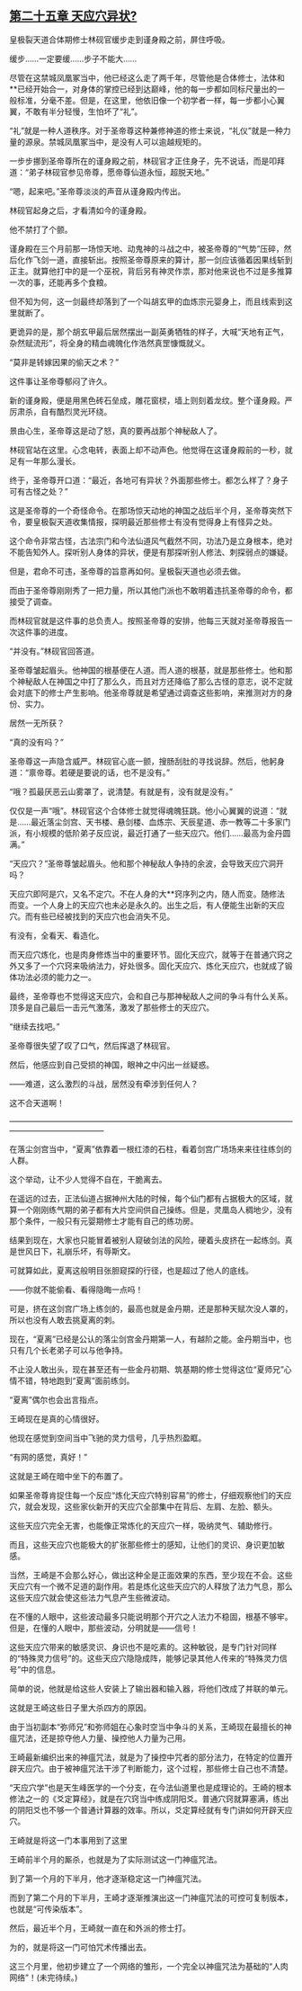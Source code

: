 ## [第二十五章 天应穴异状?](https://www.xxbiquge.com/11_11207/9074013.html)
<!--go-->

  皇极裂天道合体期修士林砚官缓步走到谨身殿之前，屏住呼吸。

  缓步……一定要缓……步子不能大……

  尽管在这禁城凤凰冢当中，他已经这么走了两千年，尽管他是合体修士，法体和**已经开始合一，对身体的掌控已经到达巅峰，他的每一步都如同标尺量出的一般标准，分毫不差。但是，在这里，他依旧像一个初学者一样，每一步都小心翼翼，不敢有半分轻慢，生怕坏了“礼”。

  “礼”就是一种人道秩序。对于圣帝尊这种兼修神道的修士来说，“礼仪”就是一种力量的源泉。禁城凤凰冢当中，是没有人可以逾越规矩的。

  一步步挪到圣帝尊所在的谨身殿之前，林砚官才正住身子，先不说话，而是叩拜道：“弟子林砚官参见帝尊，愿帝尊仙道永恒，超脱天地。”

  “嗯，起来吧。”圣帝尊淡淡的声音从谨身殿内传出。

  林砚官起身之后，才看清如今的谨身殿。

  他不禁打了个颤。

  谨身殿在三个月前那一场惊天地、动鬼神的斗战之中，被圣帝尊的“气势”压碎，然后化作飞剑一道，直接斩出。按照圣帝尊原来的算计，那一剑应该循着因果线斩到正主。就算他打中的是一个巫祝，背后另有神灵作祟，那对他来说也不过是多推算一次的事，还能再多个食粮。

  但不知为何，这一剑最终却落到了一个叫胡玄甲的血炼宗元婴身上，而且线索到这里就断了。

  更诡异的是，那个胡玄甲最后居然摆出一副英勇牺牲的样子，大喊“天地有正气，杂然赋流形”，将全身的精血魂魄化作浩然真罡慷慨就义。

  “莫非是转嫁因果的偷天之术？”

  这件事让圣帝尊郁闷了许久。

  新的谨身殿，便是用黑色砖石垒成，雕花窗棂，墙上则刻着龙纹。整个谨身殿。严厉肃杀，自有酷烈灵光环绕。

  景由心生，圣帝尊这是动了怒，真的要再战那个神秘敌人了。

  林砚官站在这里。心念电转，表面上却不动声色。他觉得在这谨身殿前的一秒，就足有一年那么漫长。

  终于，圣帝尊开口道：“最近，各地可有异状？外面那些修士。都怎么样了？身子可有古怪之处？”

  这是圣帝尊的一个奇怪命令。在那场惊天动地的神国之战后半个月，圣帝尊突然下令，要皇极裂天道收集情报，探明最近那些修士有没有觉得身上有怪异之处。

  这个命令非常古怪，古法宗门和今法仙道风气截然不同，功法乃是立身根本，绝对不能告知外人。探听别人身体的异状，便是有那探听别人修法、刺探弱点的嫌疑。

  但是，君命不可违，圣帝尊的旨意再如何。皇极裂天道也必须去做。

  而由于圣帝尊刚刚秀了一把力量，所以其他门派也不敢明着违抗圣帝尊的命令，都接受了调查。

  而林砚官就是这件事的总负责人。按照圣帝尊的安排，他每三天就对圣帝尊报告一次这件事的进度。

  “并没有。”林砚官回答道。

  圣帝尊皱起眉头。他神国的根基便在人道。而人道的根基，就是那些修士。他和那个神秘敌人在神国之中打了那么久，而且对方还降临了那么古怪的意志，说不定就会对底下的修士产生影响。他圣帝尊就是希望通过调查这些影响，来推测对方的身份、实力。

  居然一无所获？

  “真的没有吗？”

  圣帝尊这一声隐含威严。林砚官心底一颤，搜肠刮肚的寻找说辞。然后，他躬身道：“禀帝尊。若硬是要说的话，也不是没有。”

  “哦？孤最厌恶云山雾罩了，说清楚。有就是有，没有就是没有。”

  仅仅是一声“哦”。林砚官这个合体修士就觉得魂魄狂跳。他小心翼翼的说道：“就是……最近落尘剑宫、天书楼、悬剑楼、血炼宗、天辰星道、赤一教等二十多家门派，有小规模的低阶弟子反应说，最近打通了一些天应穴。他们……最高为金丹圆满。”

  “天应穴？”圣帝尊皱起眉头。他和那个神秘敌人争持的余波，会导致天应穴洞开吗？

  天应穴即阿是穴，又名不定穴。不在人身的大**窍序列之内，随人而变。随修法而变。一个人身上的天应穴也未必是永久的。出生之后，有人便能生出新的天应穴。而有些已经被找到的天应穴也会消失不见。

  有没有，全看天、看造化。

  而天应穴炼化，也是肉身修炼当中的重要环节。固化天应穴，就等于在普通穴窍之外又多了一个穴窍来吸纳法力，好处很多。固化天应穴、炼化天应穴，也就成了锻体功法必须的能力之一。

  最终，圣帝尊也不觉得这天应穴，会和自己与那神秘敌人之间的争斗有什么关系。顶多是自己最后一击元气激荡，激发了那些修士的天应穴。

  “继续去找吧。”

  圣帝尊很失望了叹了口气，然后挥退了林砚官。

  然后，他感应到自己受损的神国，眼神之中闪出一丝疑惑。

  ——难道，这么激烈的斗战，居然没有牵涉到任何人？

  这不合天道啊！

  ————————————————————————————————————————————————

  在落尘剑宫当中，“夏离”依靠着一根红漆的石柱，看着剑宫广场场来来往往练剑的人群。

  这个举动，让不少人觉得不自在，干脆离去。

  在遥远的过去，正法仙道占据神州大陆的时候，每个仙门都有占据极大的区域，就算一个刚刚练气期的弟子都有大片空间供自己操练。但是，灵凰岛人稠地少，没有那个条件，一般只有元婴期修士才能有自己的练功房。

  结果到现在，大家也只能冒着被别人窥破剑法的风险，硬着头皮挤在一起练剑。真是世风日下，礼崩乐坏，有辱斯文。

  可就算如此，夏离这般明目张胆窥探的行径，也是超过了他人的底线。

  ——你就不能偷看、看得隐晦一点吗！

  可是，挤在这剑宫广场上练剑的，最高也就是金丹期，还是那种天赋次没人罩的，所以也没有人敢去挑夏离的刺。

  现在，“夏离”已经是公认的落尘剑宫金丹期第一人，有越阶之能。金丹期当中，也只有几个长老弟子可以与他争持。

  不止没人敢出头，现在甚至还有一些金丹初期、筑基期的修士觉得这位“夏师兄”心情不错，特地跑到“夏离”面前练剑。

  “夏离”偶尔也会出言指点。

  王崎现在是真的心情很好。

  他现在感觉到空间当中飞驰的灵力信号，几乎热烈盈眶。

  “有网的感觉，真好！”

  这就是王崎在暗中坐下的布置了。

  如果圣帝尊肯捉住每一个反应“炼化天应穴特别容易”的修士，仔细观察他们的天应穴，就会发现，这些家伙新开的天应穴全部集中在背后、左肩、左脸、额头。

  这些天应穴完全无害，也能像正常炼化的天应穴一样，吸纳灵气、辅助修行。

  而且，这些天应穴也能极大的扩张那些修士的感知，让他们的灵识、身识更加敏感。

  当然，王崎是不会那么好心，做出这种全是正面效果的东西，至少现在不会。这些天应穴有一个微不足道的副作用。若是炼化这些天应穴的人释放了法力气息，那么这些天应穴就会使这些法力气息产生些微波动。

  在不懂的人眼中，这些波动最多只能说明那个开穴之人法力不稳固，根基不够牢。但是，在懂的人眼中，那些波动，分明就是——信号！

  这些天应穴带来的敏感灵识、身识也不是吃素的。这种敏锐，是专门针对同样的“特殊灵力信号”的。这些天应穴隐隐成阵，能够记录其他人传来的“特殊灵力信号”中的信息。

  简单的说，他就是给这些人安装上了输出器和输入器，将他们改成了并联的单元。

  这就是王崎这些日子里大杀四方的原因。

  由于当初副本“弥师兄”和弥师姐在心象时空当中争斗的关系，王崎现在最擅长的神瘟咒法，还是掠夺他人力量、操控他人力量为己用。

  王崎最新编织出来的神瘟咒法，就是为了操控中咒者的部分法力，在特定的位置开辟天应穴。由于被神瘟咒法干涉了判断能力，这个过程，那些修士自己也不清楚。

  “天应穴学”也是天生峰医学的一个分支，在今法仙道里也是成理论的。王崎的根本修法之一的《爻定算经》，就是在穴窍当中练成阴阳爻。普通穴窍就算塞满，练出的阴阳爻也不够一个普通计算器的效率。所以，爻定算经就有专门讲如何开辟天应穴。

  王崎就是将这一门本事用到了这里

  王崎前半个月的厮杀，也就是为了实际测试这一门神瘟咒法。

  到了第一个月的下半月，他才逐渐稳定这一门神瘟咒法。

  而到了第二个月的下半月，王崎才逐渐推演出这一门神瘟咒法的可控可复制版本，也就是“可传染版本”。

  然后，最近半个月，王崎就一直在和外派的修士打。

  为的，就是将这一门可怕咒术传播出去。

  这三个月里，他初步建立了一个网络的雏形，一个完全以神瘟咒法为基础的“人肉网络”！(未完待续。)<!--over-->
